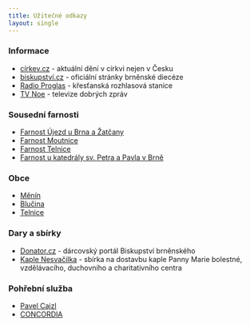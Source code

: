 ```yaml
---
title: Užitečné odkazy
layout: single
---
```

### Informace
- [církev.cz](https://www.cirkev.cz/) - aktuální dění v církvi nejen v Česku
- [biskupství.cz](https://www.biskupstvi.cz/aktualne) - oficiální stránky brněnské diecéze
- [Radio Proglas](https://www.proglas.cz/) - křesťanská rozhlasová stanice
- [TV Noe](https://tvnoe.cz/) - televize dobrých zpráv
### Sousední farnosti
- [Farnost Újezd u Brna a Žatčany](https://www.farnostujezdubrna.cz/)
- [Farnost Moutnice](https://www.farnostmoutnice.cz/)
- [Farnost Telnice](https://www.farnosttelnice.cz/)
- [Farnost u katedrály sv. Petra a Pavla v Brně](http://www.katedrala-petrov.cz/index.php/cz/)
### Obce
- [Měnín](https://www.menin.cz/)
- [Blučina](https://www.blucina.cz/)
- [Telnice](https://www.telnice.cz/)
### Dary a sbírky
- [Donator.cz](https://donator.cz/) - dárcovský portál Biskupství brněnského
- [Kaple Nesvačilka](http://www.kaplenesvacilka.cz/) - sbírka na dostavbu kaple Panny Marie bolestné, vzdělávacího, duchovního a charitativního centra
### Pohřební služba
- [Pavel Cajzl](https://www.pohrby.eu/)
- [CONCORDIA](http://www.concordia.cz/www/index.php)